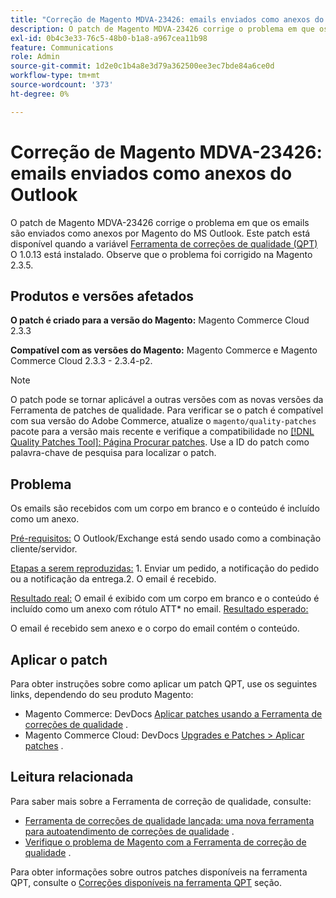 ```yaml
---
title: "Correção de Magento MDVA-23426: emails enviados como anexos do Outlook"
description: O patch de Magento MDVA-23426 corrige o problema em que os emails são enviados como anexos por Magento do MS Outlook. Este patch está disponível quando a [Ferramenta de correções de qualidade (QPT)](/help/announcements/adobe-commerce-announcements/magento-quality-patches-released-new-tool-to-self-serve-quality-patches.md) 1.0.13 está instalada. Observe que o problema foi corrigido na Magento 2.3.5.
exl-id: 0b4c3e33-76c5-48b0-b1a8-a967cea11b98
feature: Communications
role: Admin
source-git-commit: 1d2e0c1b4a8e3d79a362500ee3ec7bde84a6ce0d
workflow-type: tm+mt
source-wordcount: '373'
ht-degree: 0%

---
```


# Correção de Magento MDVA-23426: emails enviados como anexos do Outlook

O patch de Magento MDVA-23426 corrige o problema em que os emails são enviados como anexos por Magento do MS Outlook. Este patch está disponível quando a variável [Ferramenta de correções de qualidade (QPT)](/help/announcements/adobe-commerce-announcements/magento-quality-patches-released-new-tool-to-self-serve-quality-patches.md) O 1.0.13 está instalado. Observe que o problema foi corrigido na Magento 2.3.5.

## Produtos e versões afetados

**O patch é criado para a versão do Magento:** Magento Commerce Cloud 2.3.3

**Compatível com as versões do Magento:** Magento Commerce e Magento Commerce Cloud 2.3.3 - 2.3.4-p2.

>[!NOTE]
>
>O patch pode se tornar aplicável a outras versões com as novas versões da Ferramenta de patches de qualidade. Para verificar se o patch é compatível com sua versão do Adobe Commerce, atualize o `magento/quality-patches` pacote para a versão mais recente e verifique a compatibilidade no [[!DNL Quality Patches Tool]: Página Procurar patches](https://devdocs.magento.com/quality-patches/tool.html#patch-grid). Use a ID do patch como palavra-chave de pesquisa para localizar o patch.

## Problema

Os emails são recebidos com um corpo em branco e o conteúdo é incluído como um anexo.

<u>Pré-requisitos:</u> O Outlook/Exchange está sendo usado como a combinação cliente/servidor.

<u>Etapas a serem reproduzidas:</u> 1. Enviar um pedido, a notificação do pedido ou a notificação da entrega.2. O email é recebido.

<u>Resultado real:</u> O email é exibido com um corpo em branco e o conteúdo é incluído como um anexo com rótulo ATT\* no email. <u>Resultado esperado:</u>

O email é recebido sem anexo e o corpo do email contém o conteúdo.

## Aplicar o patch

Para obter instruções sobre como aplicar um patch QPT, use os seguintes links, dependendo do seu produto Magento:

* Magento Commerce: DevDocs [Aplicar patches usando a Ferramenta de correções de qualidade](https://devdocs.magento.com/guides/v2.4/comp-mgr/patching/mqp.html) .
* Magento Commerce Cloud: DevDocs [Upgrades e Patches > Aplicar patches](https://devdocs.magento.com/cloud/project/project-patch.html) .

## Leitura relacionada

Para saber mais sobre a Ferramenta de correção de qualidade, consulte:

* [Ferramenta de correções de qualidade lançada: uma nova ferramenta para autoatendimento de correções de qualidade](/help/announcements/adobe-commerce-announcements/magento-quality-patches-released-new-tool-to-self-serve-quality-patches.md) .
* [Verifique o problema de Magento com a Ferramenta de correção de qualidade](/help/support-tools/patches-available-in-qpt-tool/check-patch-for-magento-issue-with-magento-quality-patches.md) .

Para obter informações sobre outros patches disponíveis na ferramenta QPT, consulte o [Correções disponíveis na ferramenta QPT](https://support.magento.com/hc/en-us/sections/360010506631-Patches-available-in-QPT-tool-) seção.
